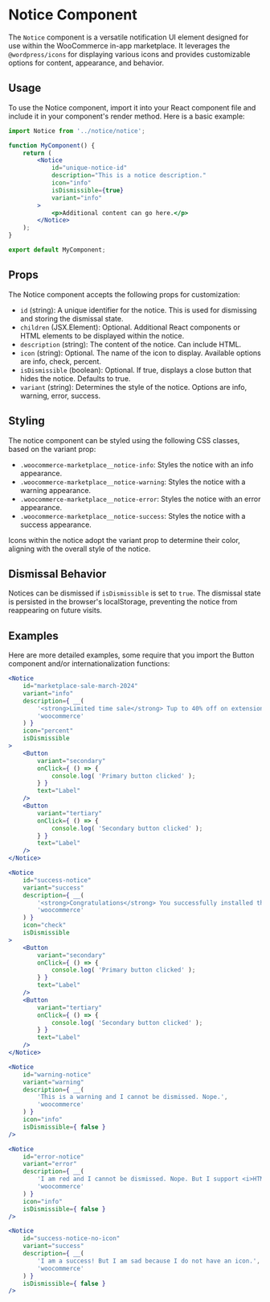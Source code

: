 # Notice Component

The `Notice` component is a versatile notification UI element designed for use within the WooCommerce in-app marketplace.
It leverages the `@wordpress/icons` for displaying various icons and provides customizable options for content, appearance, and behavior.

## Usage

To use the Notice component, import it into your React component file and include it in your component's render method. Here is a basic example:

```jsx
import Notice from '../notice/notice';

function MyComponent() {
	return (
		<Notice
			id="unique-notice-id"
			description="This is a notice description."
			icon="info"
			isDismissible={true}
			variant="info"
		>
			<p>Additional content can go here.</p>
		</Notice>
	);
}

export default MyComponent;
```

## Props

The Notice component accepts the following props for customization:

- `id` (string): A unique identifier for the notice. This is used for dismissing and storing the dismissal state.
- `children` (JSX.Element): Optional. Additional React components or HTML elements to be displayed within the notice.
- `description` (string): The content of the notice. Can include HTML.
- `icon` (string): Optional. The name of the icon to display. Available options are info, check, percent.
- `isDismissible` (boolean): Optional. If true, displays a close button that hides the notice. Defaults to true.
- `variant` (string): Determines the style of the notice. Options are info, warning, error, success.

## Styling

The notice component can be styled using the following CSS classes, based on the variant prop:

- `.woocommerce-marketplace__notice-info`: Styles the notice with an info appearance.
- `.woocommerce-marketplace__notice-warning`: Styles the notice with a warning appearance.
- `.woocommerce-marketplace__notice-error`: Styles the notice with an error appearance.
- `.woocommerce-marketplace__notice-success`: Styles the notice with a success appearance.

Icons within the notice adopt the variant prop to determine their color, aligning with the overall style of the notice.

## Dismissal Behavior

Notices can be dismissed if `isDismissible` is set to `true`. The dismissal state is persisted in the browser's localStorage, preventing the notice from reappearing on future visits.

## Examples

Here are more detailed examples, some require that you import the Button component and/or internationalization functions:

```jsx
<Notice
	id="marketplace-sale-march-2024"
	variant="info"
	description={ __(
		'<strong>Limited time sale</strong> Tup to 40% off on extensions and themes. Sale ends March 29 at 2pm UTC.',
		'woocommerce'
	) }
	icon="percent"
	isDismissible
>
	<Button
		variant="secondary"
		onClick={ () => {
			console.log( 'Primary button clicked' );
		} }
		text="Label"
	/>
	<Button
		variant="tertiary"
		onClick={ () => {
			console.log( 'Secondary button clicked' );
		} }
		text="Label"
	/>
</Notice>
```

```jsx
<Notice
	id="success-notice"
	variant="success"
	description={ __(
		'<strong>Congratulations</strong> You successfully installed the plugin.',
		'woocommerce'
	) }
	icon="check"
	isDismissible
>
	<Button
		variant="secondary"
		onClick={ () => {
			console.log( 'Primary button clicked' );
		} }
		text="Label"
	/>
	<Button
		variant="tertiary"
		onClick={ () => {
			console.log( 'Secondary button clicked' );
		} }
		text="Label"
	/>
</Notice>
```

```jsx
<Notice
	id="warning-notice"
	variant="warning"
	description={ __(
		'This is a warning and I cannot be dismissed. Nope.',
		'woocommerce'
	) }
	icon="info"
	isDismissible={ false }
/>

<Notice
	id="error-notice"
	variant="error"
	description={ __(
		'I am red and I cannot be dismissed. Nope. But I support <i>HTML</i> <strong>tags</strong>. So <a href="#">I can have links</a>.',
		'woocommerce'
	) }
	icon="info"
	isDismissible={ false }
/>
```

```jsx
<Notice
	id="success-notice-no-icon"
	variant="success"
	description={ __(
		'I am a success! But I am sad because I do not have an icon.',
		'woocommerce'
	) }
	isDismissible={ false }
/>
```
